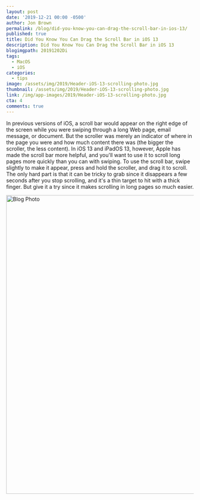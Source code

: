 ```yaml
---
layout: post
date: '2019-12-21 00:00 -0500'
author: Jon Brown
permalink: /blog/did-you-know-you-can-drag-the-scroll-bar-in-ios-13/
published: true
title: Did You Know You Can Drag the Scroll Bar in iOS 13
description: Did You Know You Can Drag the Scroll Bar in iOS 13
blogimgpath: 20191202Di
tags:
  - MacOS
  - iOS
categories:
  - tips
image: /assets/img/2019/Header-iOS-13-scrolling-photo.jpg
thumbnail: /assets/img/2019/Header-iOS-13-scrolling-photo.jpg
link: /img/app-images/2019/Header-iOS-13-scrolling-photo.jpg
cta: 4
comments: true
---
```

In previous versions of iOS, a scroll bar would appear on the right edge
of the screen while you were swiping through a long Web page, email
message, or document. But the scroller was merely an indicator of where
in the page you were and how much content there was (the bigger the
scroller, the less content). In iOS 13 and iPadOS 13, however, Apple has
made the scroll bar more helpful, and you'll want to use it to scroll
long pages more quickly than you can with swiping. To use the scroll
bar, swipe slightly to make it appear, press and hold the scroller, and
drag it to scroll. The only hard part is that it can be tricky to grab
since it disappears a few seconds after you stop scrolling, and it's a
thin target to hit with a thick finger. But give it a try since it makes
scrolling in long pages so much easier.

<img alt="Blog Photo" src="{{ site.site_cdn }}/assets/img/blog/2019/20191202Di/iOS-13-scrolling.gif" class="img-fluid rounded m-2" width="800" />
